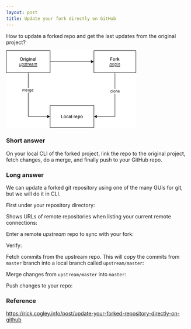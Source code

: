 ```yaml
---
layout: post
title: Update your fork directly on GitHub
---
```


How to update a forked repo and get the last updates from the original project?

![](../images/git-merge.png)

### Short answer

On your local CLI of the forked project, link the repo to the original project, fetch changes, do a merge, and finally push to your GitHub repo.

### Long answer  

We can update a forked git repository using one of the many GUIs for git, but we will do it in CLI. 

First under your repository directory:

<script src="https://gist.github.com/alibenmessaoud/db3fe7d02c8d09d98ec4a08adec60633.js"></script>

Shows URLs of remote repositories when listing your current remote connections: 

<script src="https://gist.github.com/alibenmessaoud/55f4fb755529a21d9aa8fc04c61eb81f.js"></script>

Enter a remote *upstream* repo to sync with your fork:

<script src="https://gist.github.com/alibenmessaoud/987216c1efc10e4e8227cb110a6848e6.js"></script>

Verify:

<script src="https://gist.github.com/alibenmessaoud/1af62097caf6839eb12f93b87d3d9c85.js"></script>

Fetch commits from the upstream repo. This will copy the commits from `master` branch into a local branch called `upstream/master`:

<script src="https://gist.github.com/alibenmessaoud/cf67b53f5bc85790c003514fcf675439.js"></script>

Merge changes from `upstream/master` into `master`:

<script src="https://gist.github.com/alibenmessaoud/6f1a8bee475ecf82f219274e06466352.js"></script>

Push changes to your repo:

<script src="https://gist.github.com/alibenmessaoud/b400190419fd8c4d1bb80742330a2032.js"></script>

### Reference

 https://rick.cogley.info/post/update-your-forked-repository-directly-on-github 